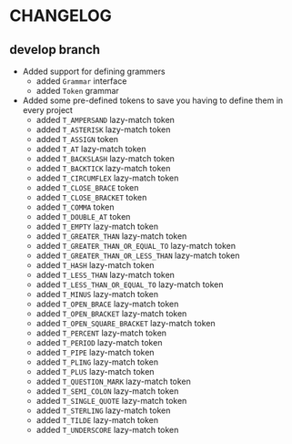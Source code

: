 # CHANGELOG

## develop branch

* Added support for defining grammers
  - added `Grammar` interface
  - added `Token` grammar
* Added some pre-defined tokens to save you having to define them in every project
  - added `T_AMPERSAND` lazy-match token
  - added `T_ASTERISK` lazy-match token
  - added `T_ASSIGN` token
  - added `T_AT` lazy-match token
  - added `T_BACKSLASH` lazy-match token
  - added `T_BACKTICK` lazy-match token
  - added `T_CIRCUMFLEX` lazy-match token
  - added `T_CLOSE_BRACE` token
  - added `T_CLOSE_BRACKET` token
  - added `T_COMMA` token
  - added `T_DOUBLE_AT` token
  - added `T_EMPTY` lazy-match token
  - added `T_GREATER_THAN` lazy-match token
  - added `T_GREATER_THAN_OR_EQUAL_TO` lazy-match token
  - added `T_GREATER_THAN_OR_LESS_THAN` lazy-match token
  - added `T_HASH` lazy-match token
  - added `T_LESS_THAN` lazy-match token
  - added `T_LESS_THAN_OR_EQUAL_TO` lazy-match token
  - added `T_MINUS` lazy-match token
  - added `T_OPEN_BRACE` lazy-match token
  - added `T_OPEN_BRACKET` lazy-match token
  - added `T_OPEN_SQUARE_BRACKET` lazy-match token
  - added `T_PERCENT` lazy-match token
  - added `T_PERIOD` lazy-match token
  - added `T_PIPE` lazy-match token
  - added `T_PLING` lazy-match token
  - added `T_PLUS` lazy-match token
  - added `T_QUESTION_MARK` lazy-match token
  - added `T_SEMI_COLON` lazy-match token
  - added `T_SINGLE_QUOTE` lazy-match token
  - added `T_STERLING` lazy-match token
  - added `T_TILDE` lazy-match token
  - added `T_UNDERSCORE` lazy-match token
